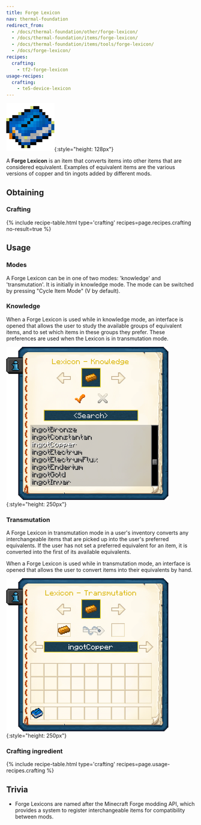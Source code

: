 ```yaml
---
title: Forge Lexicon
nav: thermal-foundation
redirect_from:
  - /docs/thermal-foundation/other/forge-lexicon/
  - /docs/thermal-foundation/items/forge-lexicon/
  - /docs/thermal-foundation/items/tools/forge-lexicon/
  - /docs/forge-lexicon/
recipes:
  crafting:
    - tf2-forge-lexicon
usage-recipes:
  crafting:
    - te5-device-lexicon
---
```


![Forge Lexicon](/assets/images/thermal-foundation/forge-lexicon.png){:style="height: 128px"}


A **Forge Lexicon** is an item that converts items into other items that are
considered equivalent. Examples of equivalent items are the various versions of
copper and tin ingots added by different mods.


Obtaining
---------

### Crafting
{% include recipe-table.html type='crafting' recipes=page.recipes.crafting no-result=true %}


Usage
-----

### Modes
A Forge Lexicon can be in one of two modes: 'knowledge' and 'transmutation'. It
is initially in knowledge mode. The mode can be switched by pressing "Cycle Item
Mode" (V by default).

### Knowledge
When a Forge Lexicon is used while in knowledge mode, an interface is opened
that allows the user to study the available groups of equivalent items, and to
set which items in these groups they prefer. These preferences are used when the
Lexicon is in transmutation mode.

![Forge Lexicon Knowledge GUI](/assets/images/thermal-foundation/forge-lexicon-gui-knowledge.png){:style="height: 250px"}

### Transmutation
A Forge Lexicon in transmutation mode in a user's inventory converts any
interchangeable items that are picked up into the user's preferred equivalents.
If the user has not set a preferred equivalent for an item, it is converted into
the first of its available equivalents.

When a Forge Lexicon is used while in transmutation mode, an interface is opened
that allows the user to convert items into their equivalents by hand.

![Forge Lexicon Transmutation GUI](/assets/images/thermal-foundation/forge-lexicon-gui-transmutation.png){:style="height: 250px"}

### Crafting ingredient
{% include recipe-table.html type='crafting' recipes=page.usage-recipes.crafting %}


Trivia
------

* Forge Lexicons are named after the Minecraft Forge modding API, which provides
  a system to register interchangeable items for compatibility between mods.
